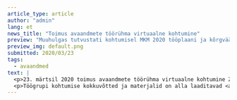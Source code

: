 ```yaml
---
article_type: article
author: "admin"
lang: et
news_title: "Toimus avaandmete töörühma virtuaalne kohtumine"
preview: "Muuhulgas tutvustati kohtumisel MKM 2020 tööplaani ja kõrgväärtusega andmete hetkeseisu. Arutleti ka näiteks teadusandmete ja andmete müügi ning ainuõiguste lepingugte teemadel. Lisaks arutleti avaandmete portaali teemadel."
preview_img: default.png
submitted: 2020/03/23
tags:
  - avaandmed
text: |
  <p>23. märtsil 2020 toimus avaandmete töörühma virtuaalne kohtumine Zoom keskkonnas. Muuhulgas tutvustati kohtumisel MKM 2020 tööplaani ja kõrgväärtusega andmete hetkeseisu. Arutleti ka näiteks teadusandmete ja andmete müügi ning ainuõiguste lepingugte teemadel. Lisaks arutleti avaandmete portaali teemadel.</p>
  <p>Töögrupi kohtumise kokkuvõtted ja materjalid on alla laaditavad <a href='https://opendata.riik.ee/sundmused-ja-infomaterjalid/#töörühm-23032020'>avaandmete portaalist.</a></p>'
---
```

